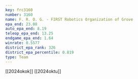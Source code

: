 ```yaml
---
key: frc3160
number: 3160
name: F. R. O. G. - FIRST Robotics Organization of Grove
epa_end: 23.08
auto_epa_end: 8.19
teleop_epa_end: 13.25
endgame_epa_end: 1.64
winrate: 0.5577
district_epa_rank: 326
district_epa_percentile: 0.819
type: Team
---
```

[[2024okok]]
[[2024oktu]]
